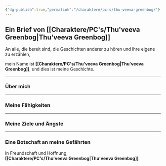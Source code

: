 ```yaml
---
{"dg-publish":true,"permalink":"/charaktere/pc-s/thu-veeva-greenbog/"}
---
```


## Ein Brief von [[Charaktere/PC's/Thu'veeva Greenbog\|Thu'veeva Greenbog]]

An alle, die bereit sind, die Geschichten anderer zu hören und ihre eigene zu erzählen,

mein Name ist **[[Charaktere/PC's/Thu'veeva Greenbog\|Thu'veeva Greenbog]]**, und dies ist meine Geschichte.

---

### Über mich

---

### Meine Fähigkeiten

---

### Meine Ziele und Ängste

---

### Eine Botschaft an meine Gefährten

In Freundschaft und Hoffnung,  
**[[Charaktere/PC's/Thu'veeva Greenbog\|Thu'veeva Greenbog]]**
